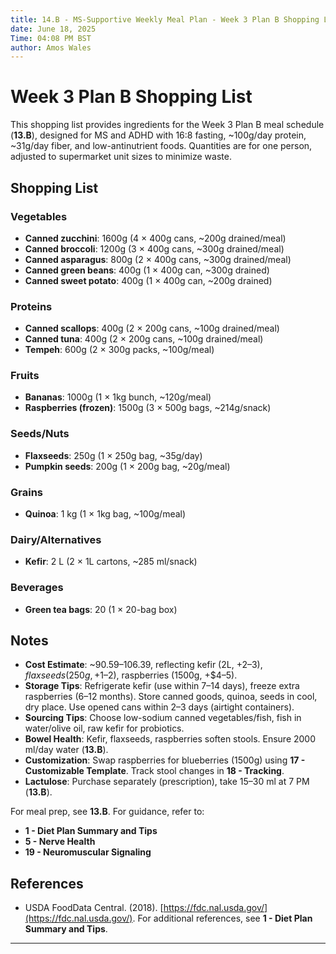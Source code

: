 ```yaml
---
title: 14.B - MS-Supportive Weekly Meal Plan - Week 3 Plan B Shopping List
date: June 18, 2025
Time: 04:08 PM BST
author: Amos Wales
---
```


# Week 3 Plan B Shopping List

This shopping list provides ingredients for the Week 3 Plan B meal schedule (**13.B**), designed for MS and ADHD with 16:8 fasting, ~100g/day protein, ~31g/day fiber, and low-antinutrient foods. Quantities are for one person, adjusted to supermarket unit sizes to minimize waste.

## Shopping List

### Vegetables
- **Canned zucchini**: 1600g (4 × 400g cans, ~200g drained/meal)
- **Canned broccoli**: 1200g (3 × 400g cans, ~300g drained/meal)
- **Canned asparagus**: 800g (2 × 400g cans, ~300g drained/meal)
- **Canned green beans**: 400g (1 × 400g can, ~300g drained)
- **Canned sweet potato**: 400g (1 × 400g can, ~200g drained)

### Proteins
- **Canned scallops**: 400g (2 × 200g cans, ~100g drained/meal)
- **Canned tuna**: 400g (2 × 200g cans, ~100g drained/meal)
- **Tempeh**: 600g (2 × 300g packs, ~100g/meal)

### Fruits
- **Bananas**: 1000g (1 × 1kg bunch, ~120g/meal)
- **Raspberries (frozen)**: 1500g (3 × 500g bags, ~214g/snack)

### Seeds/Nuts
- **Flaxseeds**: 250g (1 × 250g bag, ~35g/day)
- **Pumpkin seeds**: 200g (1 × 200g bag, ~20g/meal)

### Grains
- **Quinoa**: 1 kg (1 × 1kg bag, ~100g/meal)

### Dairy/Alternatives
- **Kefir**: 2 L (2 × 1L cartons, ~285 ml/snack)

### Beverages
- **Green tea bags**: 20 (1 × 20-bag box)

## Notes
- **Cost Estimate**: ~$90.59–$106.39, reflecting kefir (2L, +$2–3), flaxseeds (250g, +$1–2), raspberries (1500g, +$4–5).
- **Storage Tips**: Refrigerate kefir (use within 7–14 days), freeze extra raspberries (6–12 months). Store canned goods, quinoa, seeds in cool, dry place. Use opened cans within 2–3 days (airtight containers).
- **Sourcing Tips**: Choose low-sodium canned vegetables/fish, fish in water/olive oil, raw kefir for probiotics.
- **Bowel Health**: Kefir, flaxseeds, raspberries soften stools. Ensure 2000 ml/day water (**13.B**).
- **Customization**: Swap raspberries for blueberries (1500g) using **17 - Customizable Template**. Track stool changes in **18 - Tracking**.
- **Lactulose**: Purchase separately (prescription), take 15–30 ml at 7 PM (**13.B**).

For meal prep, see **13.B**. For guidance, refer to:
- **1 - Diet Plan Summary and Tips**
- **5 - Nerve Health**
- **19 - Neuromuscular Signaling**

## References
- USDA FoodData Central. (2018). [https://fdc.nal.usda.gov/](https://fdc.nal.usda.gov/).
For additional references, see **1 - Diet Plan Summary and Tips**.

---
